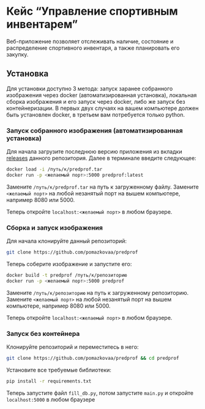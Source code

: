 # Кейс “Управление спортивным инвентарем”
Веб-приложение позволяет отслеживать наличие, состояние и распределение спортивного инвентаря, а также планировать его закупку.
## Установка
Для установки доступно 3 метода: запуск заранее собранного изображения через docker (автоматизированная установка), локальная сборка изображения и его запуск через docker, либо же запуск без контейнеризации.
В первых двух случаях на вашем компьютере должен быть установлен docker, в третьем вам потребуется только python.
### Запуск собранного изображения (автоматизированная установка)
Для начала загрузите последнюю версию приложения из вкладки [releases](https://github.com/pomazkovaa/predprof/releases/) данного репозитория.
Далее в терминале введите следующее:
```sh
docker load -i /путь/к/predprof.tar
docker run -p <желаемый порт>:5000 predprof:latest
```
Замените `/путь/к/predprof.tar` на путь к загруженному файлу.
Замените `<желаемый порт>` на любой незанятый порт на вышем компьютере, например 8080 или 5000.

Теперь откройте `localhost:<желаемый порт>` в любом браузере.
### Сборка и запуск изображения
Для начала клонируйте данный репозиторий:
```sh
git clone https://github.com/pomazkovaa/predprof
```
Теперь соберите изображение и запустите его:
```sh
docker build -t predprof /путь/к/репозиторию
docker run -p <желаемый порт>:5000 predprof
```
Замените `/путь/к/репозиторию` на путь к загруженному репозиторию.
Замените `<желаемый порт>` на любой незанятый порт на вышем компьютере, например 8080 или 5000.

Теперь откройте `localhost:<желаемый порт>` в любом браузере.
### Запуск без контейнера
Клонируйте репозиторий и переместитесь в него:
```sh
git clone https://github.com/pomazkovaa/predprof && cd predprof
```
Установите все требуемые библиотеки:
```sh
pip install -r requirements.txt
```
Теперь запустите файл `fill_db.py`, потом запустите `main.py` и откройте `localhost:5000` в любом браузере
